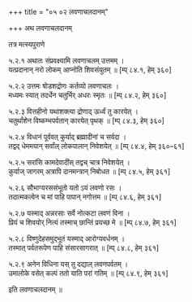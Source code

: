 +++
title = "०५ ०२ लवणाचलदानम्"

+++
अथ लवणाचलदानम् 

तत्र मत्स्यपुराणे

५.२.१ अथातः संप्रवक्ष्यामि लवणाचलम् उत्तमम् ।  
यत्प्रदानान् नरो लोकम् आप्नोति शिवसंयुतम् ॥ [म्प् ८४.१, हेम् ३६०]

५.२.२ उत्तमः षोडशद्रोणः कर्तव्यो लवणाचलः ।  
मध्यमः स्यात् तदर्धेन चतुर्भिर् अधरः स्मृतः ॥ [म्प् ८४.२, हेम् ३६०]

५.२.३ वित्तहीनो यथाशक्त्या द्रोणाद् ऊर्ध्वं तु कारयेत् ।  
चतुर्थांशेन विष्कम्भपर्वतान् कारयेत् पृथक् ॥ [म्प् ८४.३, हेम् ३६०]

५.२.४ विधानं पूर्ववत् कुर्याद् ब्रह्मादीनां च सर्वदा ।  
तद्वद् धेममयान् सर्वांल् लोकपालान् निवेशयेत् ॥ [म्प् ८४.४, हेम् ३६०–६१]

५.२.५ सरांसि कामदेवादींस् तद्वच् चात्र निवेशयेत् ।  
कुर्याज् जागरम् अत्रापि दानमन्त्रान् निबोधत ॥ [म्प् ८४.५, हेम् ३६१]

५.२.६ सौभाग्यरससंभूतो यतो ऽयं लवणो रसः ।  
तदात्मकत्वेन च मां पाहि पापान् नगोत्तम ॥ [म्प् ८४.६, हेम् ३६१]

५.२.७ यस्माद् अन्नरसाः सर्वे नोत्कटा लवणं विना ।  
प्रियं च शिवयोर् नित्यं तस्माच् छान्तिं प्रयच्छ मे ॥ [म्प् ८४.७, हेम् ३६१]

५.२.८ विष्णुदेहसमुद्भूतं यस्माद् आरोग्यवर्धनम् ।  
तस्मात् पर्वतरूपेण पाहि संसारसागरात् ॥ [म्प् ८४.८, हेम् ३६१]

५.२.९ अनेन विधिना यस् तु दद्याल् लवणपर्वतम् ।  
उमालोके वसेत् कल्पं ततो याति परां गतिम् ॥ [म्प् ८४.९, हेम् ३६१]

इति लवणाचलदानम् ॥
